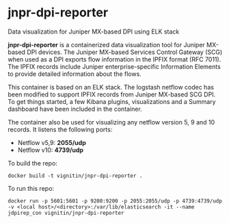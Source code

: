 # jnpr-dpi-reporter
Data visualization for Juniper MX-based DPI using ELK stack

**jnpr-dpi-reporter** is a containerized data visualization tool for Juniper MX-based DPI devices. The Juniper MX-based Services Control Gateway (SCG) when used as a DPI exports flow information in the IPFIX format (RFC 7011). The IPFIX records include Juniper enterprise-specific Information Elements to provide detailed information about the flows.

This container is based on an ELK stack. The logstash netflow codec has been modified to support IPFIX records from Juniper MX-based SCG DPI. To get things started, a few Kibana plugins, visualizations and a Summary dashboard have been included in the container. 

The container also be used for visualizing any netflow version 5, 9 and 10 records. It listens the following ports:
- Netflow v5,9: **2055/udp**
- Netflow v10: **4739/udp**

To build the repo:
```
docker build -t vignitin/jnpr-dpi-reporter .
```

To run this repo:
```
docker run -p 5601:5601 -p 9200:9200 -p 2055:2055/udp -p 4739:4739/udp -v <local host>/<directory>:/var/lib/elasticsearch -it --name jdpirep_con vignitin/jnpr-dpi-reporter
```
